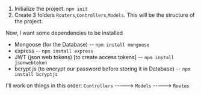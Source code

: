 1. Initialize the project. `npm init`
2. Create 3 folders `Routers`,`Controllers`,`Models`. This will be the structure of the project.

Now, I want some dependencies to be installed
- Mongoose (for the Database) -- `npm install mongoose`
- express -- `npm install express`
- JWT (json web tokens) [to create access tokens] -- `npm install jsonwebtoken`
- bcrypt js (to encrypt our password before storing it in Database) -- `npm install bcryptjs`


I'll work on things in this order:
`Controllers` -----> `Models` -----> `Routes`

